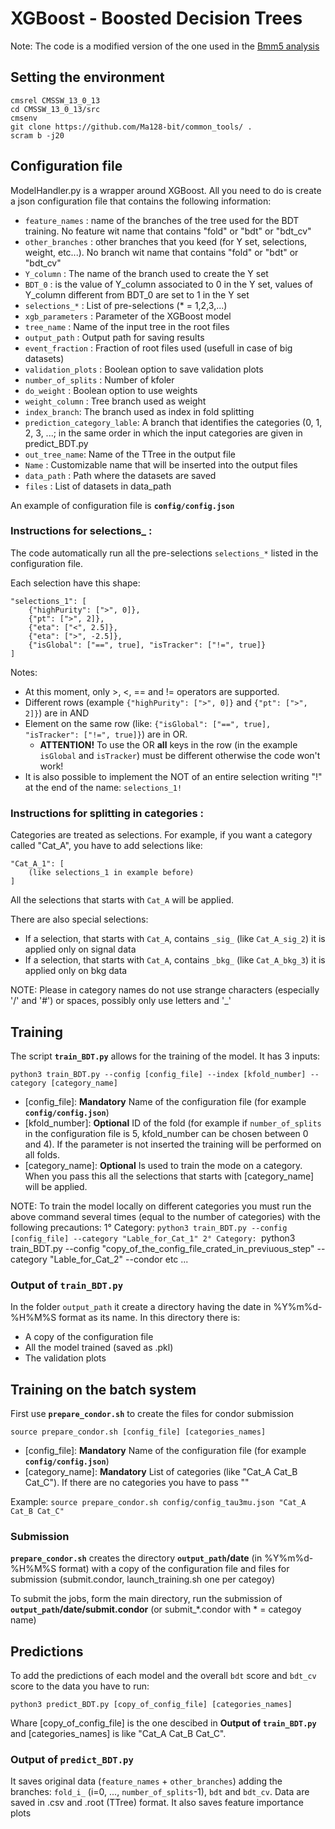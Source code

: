 # XGBoost - Boosted Decision Trees
Note: The code is a modified version of the one used in the [Bmm5 analysis](https://github.com/drkovalskyi/Bmm5/blob/master/MVA/ModelHandler.py)

## Setting the environment

```
cmsrel CMSSW_13_0_13
cd CMSSW_13_0_13/src
cmsenv
git clone https://github.com/Ma128-bit/common_tools/ .
scram b -j20
```

## Configuration file 
ModelHandler.py is a wrapper around XGBoost. All you need to do is create a json configuration file that contains the following information:
* `feature_names` : name of the branches of the tree used for the BDT training. No feature wit name that contains "fold" or "bdt" or "bdt_cv"
* `other_branches` : other branches that you keed (for Y set, selections, weight, etc...). No branch wit name that contains "fold" or "bdt" or "bdt_cv"
* `Y_column` : The name of the branch used to create the Y set
* `BDT_0` : is the value of Y_column associated to 0 in the Y set, values of Y_column different from BDT_0 are set to 1 in the Y set
* `selections_*` : List of pre-selections (* = 1,2,3,...)
* `xgb_parameters` : Parameter of the XGBoost model
* `tree_name` : Name of the input tree in the root files
* `output_path` : Output path for saving results
* `event_fraction` : Fraction of root files used (usefull in case of big datasets)
* `validation_plots` : Boolean option to save validation plots
* `number_of_splits` : Number of kfoler
* `do_weight` : Boolean option to use weights
* `weight_column` : Tree branch used as weight
* `index_branch`: The branch used as index in fold splitting 
* `prediction_category_lable`: A branch that identifies the categories (0, 1, 2, 3, ...; in the same order in which the input categories are given in predict_BDT.py
* `out_tree_name`: Name of the TTree in the output file
* `Name` : Customizable name that will be inserted into the output files
* `data_path` : Path where the datasets are saved
* `files` : List of datasets in data_path

An example of configuration file is **`config/config.json`**

### Instructions for selections_ :
The code automatically run all the pre-selections `selections_*` listed in the configuration file.

Each selection have this shape:
```python=
"selections_1": [
    {"highPurity": [">", 0]},
    {"pt": [">", 2]},
    {"eta": ["<", 2.5]},
    {"eta": [">", -2.5]},
    {"isGlobal": ["==", true], "isTracker": ["!=", true]}
]
```
Notes: 
* At this moment, only >, <, == and != operators are supported. 
* Different rows (example `{"highPurity": [">", 0]}` and `{"pt": [">", 2]}`) are in AND
* Element on the same row (like: `{"isGlobal": ["==", true], "isTracker": ["!=", true]}`) are in OR.
    * **ATTENTION!** To use the OR **all** keys in the row (in the example `isGlobal` and `isTracker`) must be different otherwise the code won't work!
* It is also possible to implement the NOT of an entire selection writing "!" at the end of the name: `selections_1!`

### Instructions for splitting in categories :
Categories are treated as selections. For example, if you want a category called "Cat_A", you have to add selections like:
```python=
"Cat_A_1": [
    (like selections_1 in example before)
]
```
All the selections that starts with `Cat_A` will be applied.

There are also special selections: 
* If a selection, that starts with `Cat_A`, contains `_sig_` (like `Cat_A_sig_2`) it is applied only on signal data
* If a selection, that starts with `Cat_A`, contains `_bkg_` (like `Cat_A_bkg_3`) it is applied only on bkg data

NOTE: Please in category names do not use strange characters (especially '/' and '#') or spaces, possibly only use letters and '_'

## Training
The script **`train_BDT.py`** allows for the training of the model. It has 3 inputs:

`python3 train_BDT.py --config [config_file] --index [kfold_number] --category [category_name]`

* [config_file]: **Mandatory**  Name of the configuration file (for example **`config/config.json`**)
* [kfold_number]: **Optional**  ID of the fold (for example if `number_of_splits` in the configuration file is 5, kfold_number can be chosen between 0 and 4). If the parameter is not inserted the training will be performed on all folds.
* [category_name]: **Optional** Is used to train the mode on a category. When you pass this all the selections that starts with [category_name] will be applied.

NOTE: To train the model locally on different categories you must run the above command several times (equal to the number of categories) with the following precautions: 
1° Category: `python3 train_BDT.py --config [config_file] --category "Lable_for_Cat_1"
2° Category: `python3 train_BDT.py --config "copy_of_the_config_file_crated_in_previuous_step" --category "Lable_for_Cat_2" --condor
etc ...

### Output of **`train_BDT.py`** 
In the folder `output_path` it create a directory having the date in %Y%m%d-%H%M%S format as its name. In this directory there is: 
* A copy of the configuration file
* All the model trained (saved as .pkl)
* The validation plots

## Training on the batch system 
First use **`prepare_condor.sh`** to create the files for condor submission
```
source prepare_condor.sh [config_file] [categories_names]
```
* [config_file]: **Mandatory**  Name of the configuration file (for example **`config/config.json`**)
* [category_name]: **Mandatory** List of categories (like "Cat_A Cat_B Cat_C"). If there are no categories you have to pass ""

Example: `source prepare_condor.sh config/config_tau3mu.json "Cat_A Cat_B Cat_C"`

### Submission
**`prepare_condor.sh`** creates the directory **`output_path`/date** (in %Y%m%d-%H%M%S format) with a copy of the configuration file and files for submission (submit.condor, launch_training.sh one per categoy) 

To submit the jobs, form the main directory, run the submission of **`output_path`/date/submit.condor** (or submit_*.condor with * = categoy name)

## Predictions
To add the predictions of each model and the overall `bdt` score and `bdt_cv` score to the data you have to run:
```
python3 predict_BDT.py [copy_of_config_file] [categories_names]
```
Whare [copy_of_config_file] is the one descibed in **Output of `train_BDT.py`** and [categories_names] is like "Cat_A Cat_B Cat_C".

### Output of **`predict_BDT.py`** 
It saves original data (`feature_names` + `other_branches`) adding the branches: `fold_i_` (i=0, ..., `number_of_splits`-1), `bdt` and `bdt_cv`. Data are saved in .csv and .root (TTree) format.
It also saves feature importance plots




